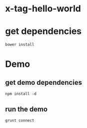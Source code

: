 # x-tag-hello-world

# get dependencies
`bower install`

# Demo
## get demo dependencies
`npm install -d`

## run the demo
`grunt connect`
